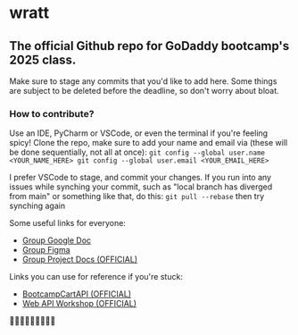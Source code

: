 # wratt 

## The official Github repo for GoDaddy bootcamp's 2025 class. 

Make sure to stage any commits that you'd like to add here. Some things are subject to be deleted before the deadline, so don't worry about bloat. 

### How to contribute?

Use an IDE, PyCharm or VSCode, or even the terminal if you're feeling spicy!
Clone the repo, make sure to add your name and email via (these will be done sequentially, not all at once):
`git config --global user.name <YOUR_NAME_HERE>
 git config --global user.email <YOUR_EMAIL_HERE>
`

I prefer VSCode to stage, and commit your changes. If you run into any issues while synching your commit, such as
"local branch has diverged from main" or something like that, do this:
`git pull --rebase`
then try synching again



Some useful links for everyone:
- [Group Google Doc](https://docs.google.com/document/d/1M1NF-a2GxmrUhIK5CsOaiV-rZ7A3qEL6fHy4__R4Ya0/edit?tab=t.0)
- [Group Figma](https://www.figma.com/design/wOwoPRc4faycvZOohWg0PQ/bootcamp-group-project?node-id=0-1&p=f&t=DM6WD8uldW3QTxMF-0)
- [Group Project Docs (OFFICIAL)](https://godaddy-corp.atlassian.net/wiki/spaces/URBC/pages/3833345069/Group+Project+-+2025+Bootcamp)

Links you can use for reference if you're stuck:
- [BootcampCartAPI (OFFICIAL)](https://github.com/thoag-godaddy/BootCampCart-API/tree/main)
- [Web API Workshop (OFFICIAL)](https://github.com/thoag-godaddy/workshop-web-apis?tab=readme-ov-file)


🤗🤗🤗🤗🤗🤗🤗🤗🤗
